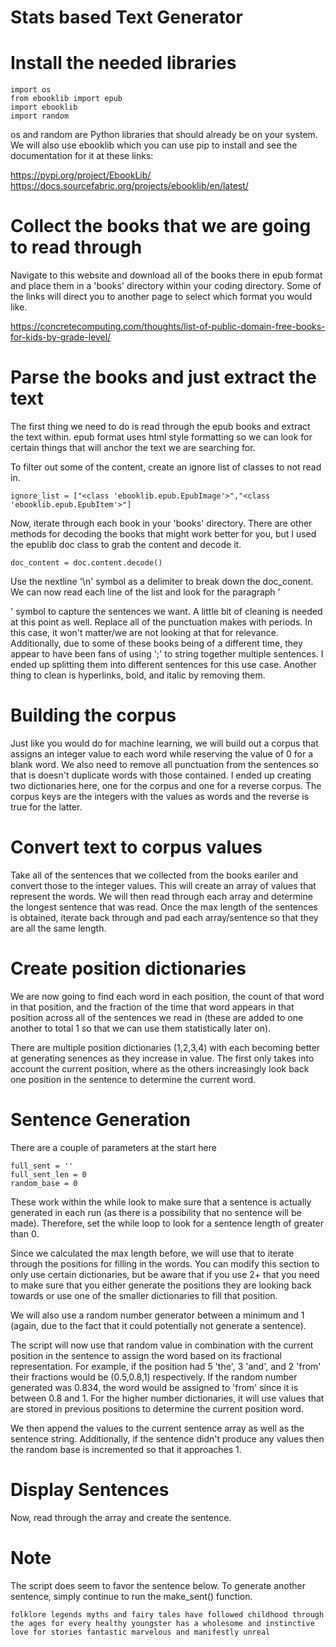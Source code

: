 # Stats based Text Generator

# Install the needed libraries 

```
import os
from ebooklib import epub
import ebooklib
import random
```
os and random are Python libraries that should already be on your system. We will also use ebooklib which you can use pip to install and see the documentation for it at these links:

https://pypi.org/project/EbookLib/
https://docs.sourcefabric.org/projects/ebooklib/en/latest/

# Collect the books that we are going to read through
Navigate to this website and download all of the books there in epub format and place them in a 'books' directory within your coding directory. Some of the links will direct you to another page to select which format you would like. 

https://concretecomputing.com/thoughts/list-of-public-domain-free-books-for-kids-by-grade-level/

# Parse the books and just extract the text
The first thing we need to do is read through the epub books and extract the text within. epub format uses html style formatting so we can look for certain things that will anchor the text we are searching for. 

To filter out some of the content, create an ignore list of classes to not read in. 
```
ignore_list = ["<class 'ebooklib.epub.EpubImage'>","<class 'ebooklib.epub.EpubItem'>"]
```
Now, iterate through each book in your 'books' directory. There are other methods for decoding the books that might work better for you, but I used the epublib doc class to grab the content and decode it. 

```
doc_content = doc.content.decode()
```
Use the nextline '\n' symbol as a delimiter to break down the doc_conent. We can now read each line of the list and look for the paragraph '<p>' symbol to capture the sentences we want. A little bit of cleaning is needed at this point as well. Replace all of the punctuation makes with periods. In this case, it won't matter/we are not looking at that for relevance. Additionally, due to some of these books being of a different time, they appear to have been fans of using ';' to string together multiple sentences. I ended up splitting them into different sentences for this use case. 
Another thing to clean is hyperlinks, bold, and italic by removing them. 
  
# Building the corpus
Just like you would do for machine learning, we will build out a corpus that assigns an integer value to each word while reserving the value of 0 for a blank word. We also need to remove all punctuation from the sentences so that is doesn't duplicate words with those contained. 
I ended up creating two dictionaries here, one for the corpus and one for a reverse corpus. The corpus keys are the integers with the values as words and the reverse is true for the latter. 
  
# Convert text to corpus values
Take all of the sentences that we collected from the books eariler and convert those to the integer values. This will create an array of values that represent the words. 
We will then read through each array and determine the longest sentence that was read. Once the max length of the sentences is obtained, iterate back through and pad each array/sentence so that they are all the same length. 
  
  
# Create position dictionaries
We are now going to find each word in each position, the count of that word in that position, and the fraction of the time that word appears in that position across all of the sentences we read in (these are added to one another to total 1 so that we can use them statistically later on). 
 
There are multiple position dictionaries (1,2,3,4) with each becoming better at generating senences as they increase in value. The first only takes into account the current position, where as the others increasingly look back one position in the sentence to determine the current word. 

# Sentence Generation 
There are a couple of parameters at the start here
```
full_sent = ''
full_sent_len = 0
random_base = 0
```
These work within the while look to make sure that a sentence is actually generated in each run (as there is a possibility that no sentence will be made). Therefore, set the while loop to look for a sentence length of greater than 0. 
  
Since we calculated the max length before, we will use that to iterate through the positions for filling in the words. You can modify this section to only use certain dictionaries, but be aware that if you use 2+ that you need to make sure that you either generate the positions they are looking back towards or use one of the smaller dictionaries to fill that position. 
  
We will also use a random number generator between a minimum and 1 (again, due to the fact that it could potentially not generate a sentence). 
  
The script will now use that random value in combination with the current position in the sentence to assign the word based on its fractional representation. For example, if the position had 5 'the', 3 'and', and 2 'from' their fractions would be (0.5,0.8,1) respectively. If the random number generated was 0.834, the word would be assigned to 'from' since it is between 0.8 and 1. For the higher number dictionaries, it will use values that are stored in previous positions to determine the current position word. 
  
We then append the values to the current sentence array as well as the sentence string. Additionally, if the sentence didn't produce any values then the random base is incremented so that it approaches 1. 
  
# Display Sentences
Now, read through the array and create the sentence. 
  
# Note
The script does seem to favor the sentence below. To generate another sentence, simply continue to run the make_sent() function. 
  
```
folklore legends myths and fairy tales have followed childhood through the ages for every healthy youngster has a wholesome and instinctive love for stories fantastic marvelous and manifestly unreal 
```
